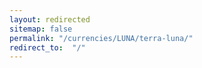 ```yaml
---
layout: redirected
sitemap: false
permalink: "/currencies/LUNA/terra-luna/"
redirect_to:  "/"
---
```

